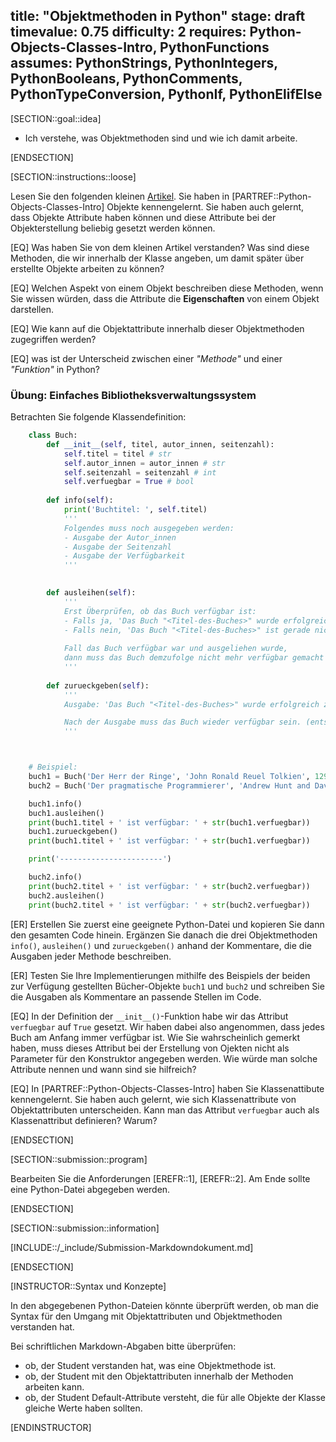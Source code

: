 title: "Objektmethoden in Python"
stage: draft
timevalue: 0.75
difficulty: 2
requires: Python-Objects-Classes-Intro, PythonFunctions
assumes: PythonStrings, PythonIntegers, PythonBooleans, PythonComments, PythonTypeConversion, PythonIf, PythonElifElse
---

[SECTION::goal::idea]

- Ich verstehe, was Objektmethoden sind und wie ich damit arbeite.

[ENDSECTION]

[SECTION::instructions::loose]

Lesen Sie den folgenden kleinen
[Artikel](https://www.w3schools.com/python/gloss_python_object_methods.asp).
Sie haben in [PARTREF::Python-Objects-Classes-Intro] Objekte kennengelernt.
Sie haben auch gelernt, dass Objekte Attribute haben können und
diese Attribute bei der Objekterstellung beliebig gesetzt werden können. 

[EQ] Was haben Sie von dem kleinen Artikel verstanden? Was sind diese Methoden,
die wir innerhalb der Klasse angeben, um damit später über erstellte Objekte arbeiten zu können? 

[EQ] Welchen Aspekt von einem Objekt beschreiben diese Methoden, wenn Sie wissen würden,
dass die Attribute die **Eigenschaften** von einem Objekt darstellen. 

[EQ] Wie kann auf die Objektattribute innerhalb dieser Objektmethoden zugegriffen werden?

[EQ] was ist der Unterscheid zwischen einer *"Methode"* und einer *"Funktion"* in Python?


### Übung: Einfaches Bibliotheksverwaltungssystem

Betrachten Sie folgende Klassendefinition:

```python
    class Buch:
        def __init__(self, titel, autor_innen, seitenzahl):
            self.titel = titel # str
            self.autor_innen = autor_innen # str
            self.seitenzahl = seitenzahl # int
            self.verfuegbar = True # bool
        
        def info(self):
            print('Buchtitel: ', self.titel)
            '''
            Folgendes muss noch ausgegeben werden:
            - Ausgabe der Autor_innen
            - Ausgabe der Seitenzahl
            - Ausgabe der Verfügbarkeit
            '''
            

        def ausleihen(self):
            '''
            Erst Überprüfen, ob das Buch verfügbar ist:
            - Falls ja, 'Das Buch "<Titel-des-Buches>" wurde erfolgreich ausgeliehen!' ausgeben.
            - Falls nein, 'Das Buch "<Titel-des-Buches>" ist gerade nicht verfügbar' ausgeben.
            
            Fall das Buch verfügbar war und ausgeliehen wurde,
            dann muss das Buch demzufolge nicht mehr verfügbar gemacht werden. (entsprechendes Attribut aktualisieren)
            '''
        
        def zurueckgeben(self):
            '''
            Ausgabe: 'Das Buch "<Titel-des-Buches>" wurde erfolgreich zurückgegeben!'

            Nach der Ausgabe muss das Buch wieder verfügbar sein. (entsprechendes Attribut aktualisieren)
            '''



    # Beispiel:
    buch1 = Buch('Der Herr der Ringe', 'John Ronald Reuel Tolkien', 1296)
    buch2 = Buch('Der pragmatische Programmierer', 'Andrew Hunt and David Thomas', 321)

    buch1.info()
    buch1.ausleihen()
    print(buch1.titel + ' ist verfügbar: ' + str(buch1.verfuegbar))
    buch1.zurueckgeben()
    print(buch1.titel + ' ist verfügbar: ' + str(buch1.verfuegbar))

    print('-----------------------')

    buch2.info()
    print(buch2.titel + ' ist verfügbar: ' + str(buch2.verfuegbar))
    buch2.ausleihen()
    print(buch2.titel + ' ist verfügbar: ' + str(buch2.verfuegbar))
```

[ER] Erstellen Sie zuerst eine geeignete Python-Datei und kopieren Sie dann den gesamten Code hinein.
Ergänzen Sie danach die drei Objektmethoden `info()`, `ausleihen()` und
`zurueckgeben()` anhand der Kommentare, die die Ausgaben jeder Methode beschreiben.

[ER] Testen Sie Ihre Implementierungen mithilfe des Beispiels der beiden zur Verfügung gestellten
Bücher-Objekte `buch1` und `buch2` und schreiben Sie die Ausgaben als Kommentare
an passende Stellen im Code.

[EQ] In der Definition der `__init__()`-Funktion habe wir das Attribut `verfuegbar` auf `True` gesetzt.
Wir haben dabei also angenommen, dass jedes Buch am Anfang immer verfügbar ist.
Wie Sie wahrscheinlich gemerkt haben, muss dieses Attribut bei der Erstellung von Ojekten
nicht als Parameter für den Konstruktor angegeben werden. Wie würde man solche Attribute nennen und
wann sind sie hilfreich?

[EQ] In [PARTREF::Python-Objects-Classes-Intro] haben Sie Klassenattibute kennengelernt.
Sie haben auch gelernt, wie sich Klassenattribute von Objektattributen unterscheiden.
Kann man das Attribut `verfuegbar` auch als Klassenattribut definieren? Warum?

[ENDSECTION]

[SECTION::submission::program]

Bearbeiten Sie die Anforderungen [EREFR::1], [EREFR::2].
Am Ende sollte eine Python-Datei abgegeben werden.

[ENDSECTION]

[SECTION::submission::information]

[INCLUDE::/_include/Submission-Markdowndokument.md]

[ENDSECTION]


[INSTRUCTOR::Syntax und Konzepte]

In den abgegebenen Python-Dateien könnte überprüft werden,
ob man die Syntax für den Umgang mit Objektattributen und Objektmethoden verstanden hat.

Bei schriftlichen Markdown-Abgaben bitte überprüfen:  
- ob, der Student verstanden hat, was eine Objektmethode ist.  
- ob, der Student mit den Objektattributen innerhalb der Methoden arbeiten kann.  
- ob, der Student Default-Attribute versteht,
die für alle Objekte der Klasse gleiche Werte haben sollten.  

[ENDINSTRUCTOR]